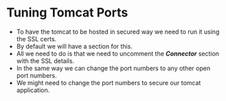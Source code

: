 # Tuning Tomcat Ports

- To have the tomcat to be hosted in secured way we need to run it using the SSL certs.
- By default we will have a section for this. 
- All we need to do is that we need to uncomment the ***Connector*** section with the SSL details.
- In the same way we can change the port numbers to any other open port numbers.
- We might need to change the port numbers to secure our tomcat application.
